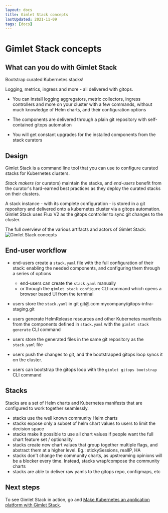 ```yaml
---
layout: docs
title: Gimlet Stack concepts
lastUpdated: 2021-11-09
tags: [docs]
---
```


# Gimlet Stack concepts

## What can you do with Gimlet Stack

Bootstrap curated Kubernetes stacks!

Logging, metrics, ingress and more - all delivered with gitops.

- You can install logging aggregators, metric collectors, ingress controllers and more on your cluster with a few commands, 
without much knowledge of Helm charts, and their configuration options

- The components are delivered through a plain git repository with self-contained gitops automation

- You will get constant upgrades for the installed components from the stack curators

## Design

Gimlet Stack is a command line tool that you can use to configure curated stacks for Kubernetes clusters.

*Stack makers* (or curators) maintain the stacks, and *end-users* benefit from the curator's hard-earned best practices as they deploy the curated stacks on their clusters.

A stack instance - with its complete configuration - is stored in a git repository and delivered onto a kubernetes cluster via a gitops automation.
Gimlet Stack uses Flux V2 as the gitops controller to sync git changes to the cluster. 

The full overview of the various artifacts and actors of Gimlet Stack:
![Gimlet Stack concepts](/stack-concepts.png)

## End-user workflow

- end-users create a `stack.yaml` file with the full configuration of their stack: enabling the needed components, and configuring them through a series of options
  - end-users can create the `stack.yaml` manually
  - or through the `gimlet stack configure` CLI command which opens a browser based UI from the terminal
- users store the `stack.yaml` in git git@.com:mycompany/gitops-infra-staging.git
- users generate HelmRelease resources and other Kubernetes manifests from the components defined in `stack.yaml` with the `gimlet stack generate` CLI command
- users store the generated files in the same git repository as the `stack.yaml` file


- users push the changes to git, and the bootstrapped gitops loop syncs it on the cluster.
- users can bootstrap the gitops loop with the `gimlet gitops bootstrap` CLI command

## Stacks

Stacks are a set of Helm charts and Kubernetes manifests that are configured to work together seamlessly.

- stacks use the well known community Helm charts 
- stacks expose only a subset of helm chart values to users to limit the decision space
- stacks make it possible to use all chart values if people want the full chart feature set / optionality
- stacks create new chart values that group together multiple flags, and abstract them at a higher level. Eg.: stickySessions, realIP, HA
- stacks don't change the community charts, as upstreaming opinions will be a blocker every time. Instead, stacks wrap/compose the community charts 
- stacks are able to deliver raw yamls to the gitops repo, configmaps, etc


## Next steps

To see Gimlet Stack in action, go and [Make Kubernetes an application platform with Gimlet Stack](/docs/make-kubernetes-an-application-platform-with-gimlet-stack).


